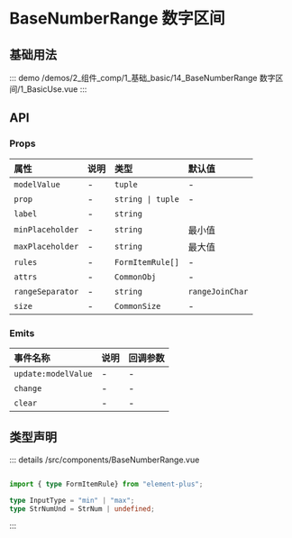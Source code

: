 # BaseNumberRange 数字区间


## 基础用法
::: demo 
/demos/2_组件_comp/1_基础_basic/14_BaseNumberRange 数字区间/1_BasicUse.vue
:::



## API 
### Props

|属性|说明|类型|默认值|
|:---|:---|:---|:---|
|`modelValue`|-|`tuple`|-|
|`prop`|-|`string \| tuple`|-|
|`label`|-|`string`||
|`minPlaceholder`|-|`string`|最小值|
|`maxPlaceholder`|-|`string`|最大值|
|`rules`|-|`FormItemRule[]`|-|
|`attrs`|-|`CommonObj`|-|
|`rangeSeparator`|-|`string`|`rangeJoinChar`|
|`size`|-|`CommonSize`|-|

### Emits

|事件名称|说明|回调参数|
|:---|:---|:---|
|`update:modelValue`|-|-|
|`change`|-|-|
|`clear`|-|-|



## 类型声明
::: details
/src/components/BaseNumberRange.vue


``` ts

import { type FormItemRule} from "element-plus";

type InputType = "min" | "max";
type StrNumUnd = StrNum | undefined;


```

:::  



